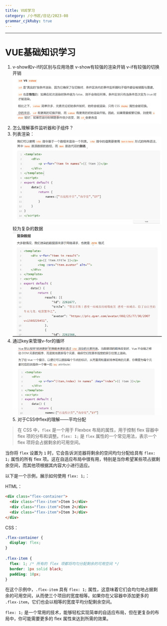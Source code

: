 ```yaml
---
title: VUE学习
category: /小书匠/日记/2023-08
grammar_cjkRuby: true
---
```




----------


# VUE基础知识学习

1. v-show和v-if的区别与应用场景
   v-show有较强的渲染开销
   v-if有较强的切换开销
![enter description here](./images/1691201239096.png)
2. 怎么理解事件监听器和子组件？
3. 列表渲染：
   ![enter description here](./images/1691201444954.png)
   较为复杂的数据
   ![enter description here](./images/1691201686608.png)
  4. 通过key来管理v-for的循环
     ![enter description here](./images/1691204695570.png)
	 5. 对于CSS中flex的理解——平均分配

> 在 CSS 中，`flex` 是一个用于 Flexbox 布局的属性，用于控制 flex 容器中 flex 项的分布和调整。`flex: 1;` 是 `flex` 属性的一个常见用法，表示一个 flex 项将会占据剩余的可用空间。

当你将 `flex` 设置为 `1` 时，它会告诉浏览器将剩余的空间均匀分配给具有 `flex: 1;` 属性的所有 flex 项。这在自适应布局中很有用，特别是当你希望某些项占据剩余空间，而其他项根据其内容大小进行适应。

以下是一个示例，展示如何使用 `flex: 1;`：

HTML：
```html
<div class="flex-container">
  <div class="flex-item">Item 1</div>
  <div class="flex-item">Item 2</div>
  <div class="flex-item">Item 3</div>
</div>
```

CSS：
```css
.flex-container {
  display: flex;
}

.flex-item {
  flex: 1; /* 所有的 flex 项都将均匀分配剩余的可用空间 */
  border: 1px solid black;
  padding: 10px;
}
```

在这个示例中，`.flex-item` 具有 `flex: 1;` 属性，这意味着它们会均匀地占据剩余的可用空间，从而使三个项目的宽度相等。如果你在父容器中添加更多的 `.flex-item`，它们也会以相等的宽度平均分配剩余空间。

`flex: 1;` 是一个常用的技术，能够轻松实现简单的自适应布局，但在更复杂的布局中，你可能需要更多的 flex 属性来达到所需的效果。